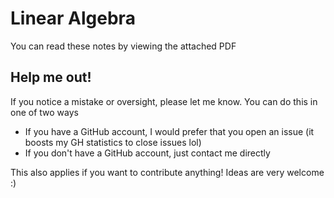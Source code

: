 # Linear Algebra

You can read these notes by viewing the attached PDF

## Help me out!

If you notice a mistake or oversight, please let me know. You can do this in one of two ways

- If you have a GitHub account, I would prefer that you open an issue (it boosts my GH statistics to close issues lol)
- If you don't have a GitHub account, just contact me directly

This also applies if you want to contribute anything! Ideas are very welcome :)
